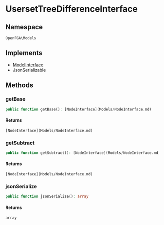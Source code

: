 # UsersetTreeDifferenceInterface


## Namespace
`OpenFGA\Models`

## Implements
* [ModelInterface](Models/ModelInterface.md)
* JsonSerializable



## Methods
### getBase


```php
public function getBase(): [NodeInterface](Models/NodeInterface.md)
```



#### Returns
`[NodeInterface](Models/NodeInterface.md)`

### getSubtract


```php
public function getSubtract(): [NodeInterface](Models/NodeInterface.md)
```



#### Returns
`[NodeInterface](Models/NodeInterface.md)`

### jsonSerialize


```php
public function jsonSerialize(): array
```



#### Returns
`array`

